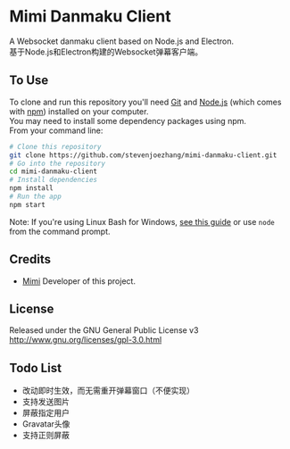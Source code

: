 # Mimi Danmaku Client

A Websocket danmaku client based on Node.js and Electron.  
基于Node.js和Electron构建的Websocket弹幕客户端。

## To Use
To clone and run this repository you'll need [Git](https://git-scm.com) and [Node.js](https://nodejs.org/en/download) (which comes with [npm](http://npmjs.com)) installed on your computer.  
You may need to install some dependency packages using npm.  
From your command line:
```bash
# Clone this repository
git clone https://github.com/stevenjoezhang/mimi-danmaku-client.git
# Go into the repository
cd mimi-danmaku-client
# Install dependencies
npm install
# Run the app
npm start
```
Note: If you're using Linux Bash for Windows, [see this guide](https://www.howtogeek.com/261575/how-to-run-graphical-linux-desktop-applications-from-windows-10s-bash-shell) or use `node` from the command prompt.

## Credits
* [Mimi](https://zhangshuqiao.org) Developer of this project.

## License
Released under the GNU General Public License v3  
http://www.gnu.org/licenses/gpl-3.0.html

## Todo List
- 改动即时生效，而无需重开弹幕窗口（不便实现）
- 支持发送图片
- 屏蔽指定用户
- Gravatar头像
- 支持正则屏蔽
